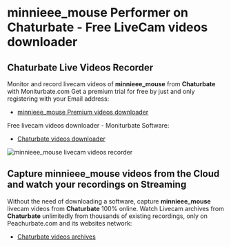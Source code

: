 # minnieee_mouse Performer on Chaturbate - Free LiveCam videos downloader

## Chaturbate Live Videos Recorder

Monitor and record livecam videos of **minnieee_mouse** from **Chaturbate** with Moniturbate.com
Get a premium trial for free by just and only registering with your Email address:
* [minnieee_mouse Premium videos downloader](https://moniturbate.com/request-demo-licence-key.html)

Free livecam videos downloader - Moniturbate Software:
* [Chaturbate videos downloader](https://moniturbate.com/moniturbate-download-software.html)

![minnieee_mouse livecam videos recorder](https://peachurnet.com/templates/moniturbate-software.png)


## Capture minnieee_mouse videos from the Cloud and watch your recordings on Streaming

Without the need of downloading a software, capture **minnieee_mouse** livecam videos from **Chaturbate** 100% online.
Watch Livecam archives from **Chaturbate** unlimitedly from thousands of existing recordings, only on Peachurbate.com and its websites network:
* [Chaturbate videos archives](https://peachurnet.com/)
